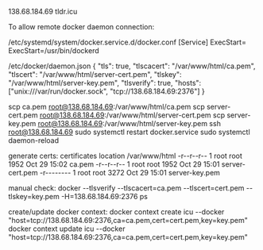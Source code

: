 
138.68.184.69
tldr.icu

To allow remote docker daemon connection:

/etc/systemd/system/docker.service.d/docker.conf
[Service]
ExecStart=
ExecStart=/usr/bin/dockerd

/etc/docker/daemon.json
{
"tls": true,
"tlscacert": "/var/www/html/ca.pem",
"tlscert": "/var/www/html/server-cert.pem",
"tlskey": "/var/www/html/server-key.pem",
"tlsverify": true,
"hosts": ["unix:///var/run/docker.sock", "tcp://138.68.184.69:2376"]
}

scp ca.pem root@138.68.184.69:/var/www/html/ca.pem
scp server-cert.pem root@138.68.184.69:/var/www/html/server-cert.pem
scp server-key.pem root@138.68.184.69:/var/www/html/server-key.pem
ssh root@138.68.184.69
sudo systemctl restart docker.service
sudo systemctl daemon-reload

generate certs:
certificates location /var/www/html
-r--r--r-- 1 root root  1952 Oct 29 15:02 ca.pem
-r--r--r-- 1 root root  1952 Oct 29 15:01 server-cert.pem
-r-------- 1 root root  3272 Oct 29 15:01 server-key.pem

manual check:
docker --tlsverify --tlscacert=ca.pem --tlscert=cert.pem --tlskey=key.pem -H=138.68.184.69:2376 ps

create/update docker context:
docker context create icu --docker "host=tcp://138.68.184.69:2376,ca=ca.pem,cert=cert.pem,key=key.pem"
docker context update icu --docker "host=tcp://138.68.184.69:2376,ca=ca.pem,cert=cert.pem,key=key.pem"

